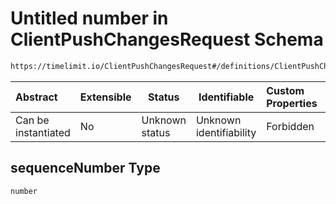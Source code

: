 # Untitled number in ClientPushChangesRequest Schema

```txt
https://timelimit.io/ClientPushChangesRequest#/definitions/ClientPushChangesRequestAction/properties/sequenceNumber
```




| Abstract            | Extensible | Status         | Identifiable            | Custom Properties | Additional Properties | Access Restrictions | Defined In                                                                                            |
| :------------------ | ---------- | -------------- | ----------------------- | :---------------- | --------------------- | ------------------- | ----------------------------------------------------------------------------------------------------- |
| Can be instantiated | No         | Unknown status | Unknown identifiability | Forbidden         | Allowed               | none                | [ClientPushChangesRequest.schema.json\*](ClientPushChangesRequest.schema.json "open original schema") |

## sequenceNumber Type

`number`
